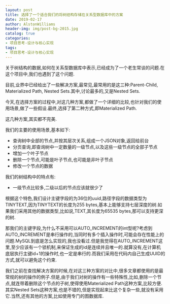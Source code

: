 ```yaml
---
layout: post
title: 选择了一个适合我们的将树结构存储在关系型数据库中的方案
date: 2019-02-17
author: AlstonWilliams
header-img: img/post-bg-2015.jpg
catalog: true
categories:
- 项目思考-设计与核心实现
tags:
- 项目思考-设计与核心实现
---
```

关于树结构的数据,如何在关系型数据库中表示,已经成为了一个老生常谈的问题.在这个项目中,我们也遇到了这个问题.

目前,业界中已经给出了一些解决方案,最常见,最常用的是这三种:Parent-Child, Materialized Path, Nested Sets.其中,讨论最多的,又是Nested Sets.

今天,在选择方案的过程中,对这几种方案,都做了一个详细的比较,也针对我们的使用场景,做了一些假设.最终,选择了第二种方式,即Materialized Path.

这几种方案,其实都不完美.

我们的主要的使用场景,基本如下:
- 查询树中全部的节点,并按其层次关系,组成一个JSON对象,返回给前台
- 分页查询,即查询树中一定数量的一级节点,以及这些一级节点的全部子节点
- 增加一个叶子节点
- 删除一个节点,可能是叶子节点,也可能是非叶子节点
- 修改一个节点的数据

我们的树结构中的特点有:
- 一级节点比较多,二级以后的节点应该就很少了

根据这个特色,我们设计主键字段的为36位的uuid,路径字段的数据类型为TINYTEXT,因为TINYTEXT的长度为255 bytes,基本上能够支持七层深度的树.如果我们采用其他的数据类型,比如说,TEXT,其长度为65535 bytes,那可以支持更深的树.

那我们的主键字段,为什么不采用可以AUTO_INCREMENT的int型呢?考虑到AUTO_INCREMENT是串行操作的,当同时有多个插入操作时,可能会存在性能上的问题.MySQL到底是怎么实现的,我也没看过.但是我觉得在AUTO_INCREMENT这里,至少应该有一个锁机制,来保证生成的id是连续并且唯一的.就算没有,在计算机底层执行主键id+1的操作时,也一定是串行的.而我们采用在代码内自己生成UUID的方式,就可以避免这个约束.

我们之前在查找解决方案的时候,在对这三种方案的对比中,很多文章都使用的是最常规的树的操作的例子.但是,由于我们对树的操作有一些特殊性,比如,删除一个节点,就连带着删除这个节点的子树,使得使用Materialized Path这种方案,比较方便.其实Nested Sets这种方案,也是不错的,但是实现起来比这个复杂一些,就没有采用它.当然,还有其他的方案,比如使用专门的图数据库.
